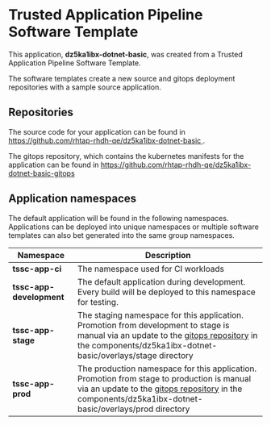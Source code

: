 # Trusted Application Pipeline Software Template

This application, **dz5ka1ibx-dotnet-basic**, was created from a Trusted Application Pipeline Software Template.

The software templates create a new source and gitops deployment repositories with a sample source application. 

## Repositories

The source code for your application can be found in [https://github.com/rhtap-rhdh-qe/dz5ka1ibx-dotnet-basic ](https://github.com/rhtap-rhdh-qe/dz5ka1ibx-dotnet-basic ).
 
The gitops repository, which contains the kubernetes manifests for the application can be found in 
[https://github.com/rhtap-rhdh-qe/dz5ka1ibx-dotnet-basic-gitops ](https://github.com/rhtap-rhdh-qe/dz5ka1ibx-dotnet-basic-gitops ) 

## Application namespaces 

The default application will be found in the following namespaces. Applications can be deployed into unique namespaces or multiple software templates can also bet generated into the same group namespaces.  

|  Namespace   |  Description   |  
| -------- | -------- |
| **tssc-app-ci** | The namespace used for CI workloads |
| **tssc-app-development** | The default application during development. Every build will be deployed to this namespace for testing. |
| **tssc-app-stage** | The staging namespace for this application. Promotion from development to stage is manual via an update to the [gitops repository](https://github.com/rhtap-rhdh-qe/dz5ka1ibx-dotnet-basic-gitops ) in the components/dz5ka1ibx-dotnet-basic/overlays/stage directory |
| **tssc-app-prod** | The production namespace for this application. Promotion from stage to production is manual via an update to the [gitops repository](https://github.com/rhtap-rhdh-qe/dz5ka1ibx-dotnet-basic-gitops ) in the components/dz5ka1ibx-dotnet-basic/overlays/prod directory |
